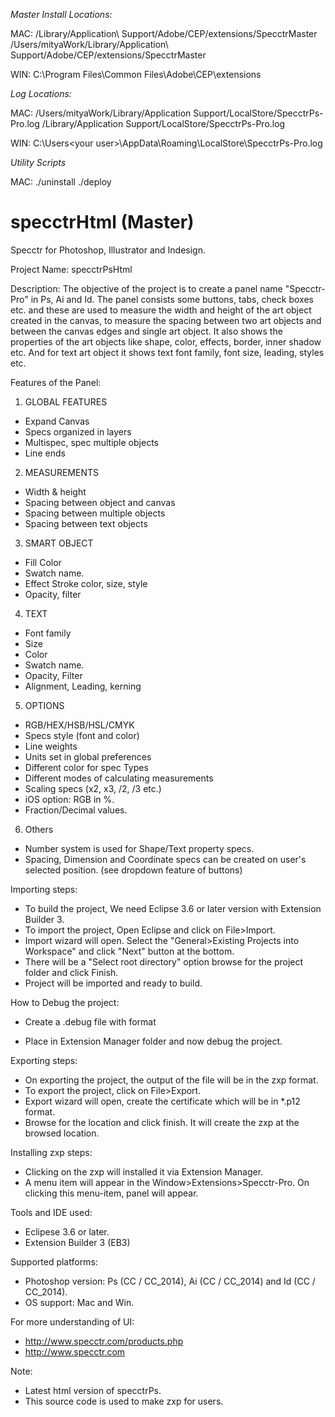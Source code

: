 *Master Install Locations:*

MAC:
/Library/Application\ Support/Adobe/CEP/extensions/SpecctrMaster
/Users/mityaWork/Library/Application\ Support/Adobe/CEP/extensions/SpecctrMaster

WIN:
C:\Program Files\Common Files\Adobe\CEP\extensions

*Log Locations:*

MAC:
/Users/mityaWork/Library/Application Support/LocalStore/SpecctrPs-Pro.log
/Library/Application Support/LocalStore/SpecctrPs-Pro.log

WIN:
C:\Users\<your user>\AppData\Roaming\LocalStore\SpecctrPs-Pro.log


*Utility Scripts*

MAC:
./uninstall
./deploy


specctrHtml (Master)
================

Specctr for Photoshop, Illustrator and Indesign.

Project Name: specctrPsHtml

Description: The objective of the project is to create a panel name "Specctr-Pro" in Ps, Ai and Id. The panel consists some buttons, tabs, check boxes etc. and these are used to measure the width and height of the art object created in the canvas, to measure the spacing between two art objects and between the canvas edges and single art object. It also shows the properties of the art objects like shape, color, effects, border, inner shadow etc. And for text art object it shows text font family, font size, leading, styles etc.

Features of the Panel:
1. GLOBAL FEATURES
- Expand Canvas
- Specs organized in layers
- Multispec, spec multiple objects
- Line ends

2. MEASUREMENTS
- Width & height
- Spacing between object and canvas
- Spacing between multiple objects
- Spacing between text objects

3. SMART OBJECT
- Fill Color
- Swatch name.
- Effect Stroke color, size, style
- Opacity, filter 

4. TEXT
- Font family
- Size
- Color 
- Swatch name.
- Opacity, Filter
- Alignment, Leading, kerning

5. OPTIONS
- RGB/HEX/HSB/HSL/CMYK
- Specs style (font and color)
- Line weights
- Units set in global preferences
- Different color for spec Types 
- Different modes of calculating measurements
- Scaling specs (x2, x3, /2, /3 etc.)
- iOS option: RGB in %.
- Fraction/Decimal values.

6. Others
- Number system is used for Shape/Text property specs.
- Spacing, Dimension and Coordinate specs can be created on user's selected position. (see dropdown feature of buttons)
 
Importing steps:
- To build the project, We need Eclipse 3.6 or later version with Extension Builder 3.
- To import the project, Open Eclipse and click on File>Import.
- Import wizard will open. Select the "General>Existing Projects into Workspace" and click "Next" button at the bottom.
- There will be a "Select root directory" option browse for the project folder and click Finish.
- Project will be imported and ready to build.

How to Debug the project:
- Create a .debug file with format 
<?xml version="1.0" encoding="UTF-8"?> 
<ExtensionList>
    <Extension Id="">
        <HostList>
           <Host Name="PHXS" Port="8080"/> 
        </HostList>
    </Extension>
</ExtensionList>

- Place in Extension Manager folder and now debug the project.

Exporting steps:
- On exporting the project, the output of the file will be in the zxp format.
- To export the project, click on File>Export.
- Export wizard will open, create the certificate which will be in *.p12 format.
- Browse for the location and click finish. It will create the zxp at the browsed location.

Installing zxp steps:
- Clicking on the zxp will installed it via Extension Manager.
- A menu item will appear in the Window>Extensions>Specctr-Pro. On clicking this menu-item, panel will appear. 

Tools and IDE used:
- Eclipese 3.6 or later.
- Extension Builder 3 (EB3)

Supported platforms:
- Photoshop version: Ps (CC / CC_2014), Ai (CC / CC_2014) and Id (CC / CC_2014). 
- OS support: Mac and Win.

For more understanding of UI:
- http://www.specctr.com/products.php
- http://www.specctr.com

Note:
- Latest html version of specctrPs.
- This source code is used to make zxp for users.
